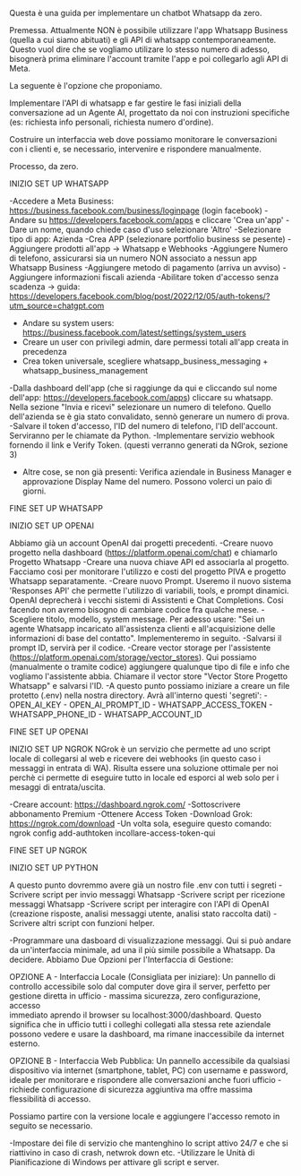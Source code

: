 Questa è una guida per implementare un chatbot Whatsapp da zero. 

Premessa. Attualmente NON è possibile utilizzare l'app Whatsapp Business (quella a cui siamo abituati) e gli API di whatsapp contemporaneamente. 
Questo vuol dire che se vogliamo utilizare lo stesso numero di adesso, bisognerà prima eliminare l'account tramite l'app e poi collegarlo agli API di Meta. 

La seguente è l'opzione che proponiamo. 

Implementare l'API di whatsapp e far gestire le fasi iniziali della conversazione ad un Agente AI, progettato da noi con instruzioni specifiche (es: richiesta info personali, richiesta numero d'ordine).

Costruire un interfaccia web dove possiamo monitorare le conversazioni con i clienti e, se necessario, intervenire e rispondere manualmente. 

Processo, da zero. 

INIZIO SET UP WHATSAPP

-Accedere a Meta Business: https://business.facebook.com/business/loginpage (login facebook)
-Andare su https://developers.facebook.com/apps e cliccare 'Crea un'app'
-Dare un nome, quando chiede caso d'uso selezionare 'Altro'
-Selezionare tipo di app: Azienda
-Crea APP (selezionare portfolio business se pesente)
-Aggiungere prodotti all'app -> Whatsapp e Webhooks
-Aggiungere Numero di telefono, assicurarsi sia un numero NON associato a nessun app Whatsapp Business
-Aggiungere metodo di pagamento (arriva un avviso)
-Aggiungere informazioni fiscali azienda 
-Abilitare token d'accesso senza scadenza -> guida:  https://developers.facebook.com/blog/post/2022/12/05/auth-tokens/?utm_source=chatgpt.com
   - Andare su system users: https://business.facebook.com/latest/settings/system_users
   - Creare un user con privilegi admin, dare permessi totali all'app creata in precedenza
   - Crea token universale, scegliere whatsapp_business_messaging + whatsapp_business_management

-Dalla dashboard dell'app (che si raggiunge da qui e cliccando sul nome dell'app: https://developers.facebook.com/apps) cliccare su whatsapp. Nella sezione "Invia e ricevi" selezionare un numero di telefono. Quello dell'azienda se è gia stato convalidato, sennò generare un numero di prova. 
-Salvare il token d'accesso, l'ID del numero di telefono, l'ID dell'account. Serviranno per le chiamate da Python. 
-Implementare servizio webhook fornendo il link e Verify Token. (questi verranno generati da NGrok, sezione 3)
- Altre cose, se non già presenti: Verifica aziendale in Business Manager e approvazione Display Name del numero. Possono volerci un paio di giorni. 

FINE SET UP WHATSAPP

INIZIO SET UP OPENAI

Abbiamo già un account OpenAI dai progetti precedenti.
-Creare nuovo progetto nella dashboard (https://platform.openai.com/chat) e chiamarlo Progetto Whatsapp
-Creare una nuova chiave API ed associarla al progetto. Facciamo cosi per monitorare l'utilizzo e costi del progetto PIVA e progetto Whatsapp separatamente. 
-Creare nuovo Prompt. Useremo il nuovo sistema 'Responses API' che permette l'utilizzo di variabili, tools, e prompt dinamici. OpenAI deprecherà i vecchi sistemi di Assistenti e Chat Completions. Cosi facendo non avremo bisogno di cambiare codice fra qualche mese. 
-Scegliere titolo, modello, system message. Per adesso usare: "Sei un agente Whatsapp incaricato all'assistenza clienti e all'acquisizione delle informazioni di base del contatto". Implementeremo in seguito. 
-Salvarsi il prompt ID, servirà per il codice. 
-Creare vector storage per l'assistente (https://platform.openai.com/storage/vector_stores). Qui possiamo (manualmente o tramite codice) aggiungere qualunque tipo di file e info che vogliamo l'assistente abbia. Chiamare il vector store "Vector Store Progetto Whatsapp" e salvarsi l'ID. 
-A questo punto possiamo iniziare a creare un file protetto (.env) nella nostra directory. Avrà all'interno questi 'segreti':
     - OPEN_AI_KEY
     - OPEN_AI_PROMPT_ID
     - WHATSAPP_ACCESS_TOKEN
     - WHATSAPP_PHONE_ID
     - WHATSAPP_ACCOUNT_ID

FINE SET UP OPENAI

INIZIO SET UP NGROK
NGrok è un servizio che permette ad uno script locale di collegarsi al web e ricevere dei webhooks (in questo caso i messaggi in entrata di WA). Risulta essere una soluzione ottimale per noi perchè ci permette di eseguire tutto in locale ed esporci al web solo per i mesaggi di entrata/uscita. 

-Creare account: https://dashboard.ngrok.com/
-Sottoscrivere abbonamento Premium
-Ottenere Access Token
-Download Grok: https://ngrok.com/download
-Un volta sola, eseguire questo comando: ngrok config add-authtoken incollare-access-token-qui

FINE SET UP NGROK

INIZIO SET UP PYTHON

A questo punto dovremmo avere già un nostro file .env con tutti i segreti
-Scrivere script per invio messaggi Whatsapp
-Scrivere script per ricezione messaggi Whatsapp
-Scrivere script per interagire con l'API di OpenAI (creazione risposte, analisi messaggi utente, analisi stato raccolta dati)
-Scrivere altri script con funzioni helper. 

-Programmare una dasboard di visualizzazione messaggi. Qui si può andare da un'interfaccia minimale, ad una il più simile possibile a Whatsapp. Da decidere. 
Abbiamo Due Opzioni per l'Interfaccia di Gestione:

  OPZIONE A - Interfaccia Locale (Consigliata per iniziare):
  Un pannello di controllo accessibile solo dal computer dove gira il server, perfetto per gestione diretta in ufficio - massima sicurezza, zero configurazione, accesso        
  immediato aprendo il browser su localhost:3000/dashboard.
  Questo significa che in ufficio tutti i colleghi collegati alla stessa rete aziendale possono vedere e usare la dashboard, ma rimane inaccessibile da internet esterno.

  OPZIONE B - Interfaccia Web Pubblica:
  Un pannello accessibile da qualsiasi dispositivo via internet (smartphone, tablet, PC) con username e password, ideale per monitorare e rispondere alle conversazioni
  anche fuori ufficio - richiede configurazione di sicurezza aggiuntiva ma offre massima flessibilità di accesso.

  Possiamo partire con la versione locale e aggiungere l'accesso remoto in seguito se necessario.


-Impostare dei file di servizio che mantenghino lo script attivo 24/7 e che si riattivino in caso di crash, netwrok down etc. 
-Utilizzare le Unità di Pianificazione di Windows per attivare gli script e server. 








